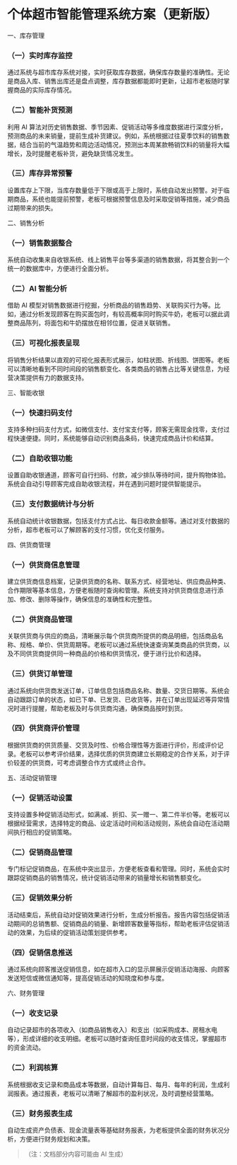 # 个体超市智能管理系统方案（更新版）

一、库存管理


### （一）实时库存监控&#xA;

通过系统与超市库存系统对接，实时获取库存数据，确保库存数量的准确性。无论是商品入库、销售出库还是盘点调整，库存数据都能即时更新，让超市老板随时掌握商品的实际库存情况。


### （二）智能补货预测&#xA;

利用 AI 算法对历史销售数据、季节因素、促销活动等多维度数据进行深度分析，预测商品的未来销量，提前生成补货建议。例如，系统根据过往夏季饮料的销售数据，结合当前的气温趋势和周边活动情况，预测出本周某款畅销饮料的销量将大幅增长，及时提醒老板补货，避免缺货情况发生。


### （三）库存异常预警&#xA;

设置库存上下限，当库存数量低于下限或高于上限时，系统自动发出预警。对于临期商品，系统也能提前预警，老板可根据预警信息及时采取促销等措施，减少商品过期带来的损失。


二、销售分析


### （一）销售数据整合&#xA;

系统自动收集来自收银系统、线上销售平台等多渠道的销售数据，将其整合到一个统一的数据库中，方便进行全面分析。


### （二）AI 智能分析&#xA;

借助 AI 模型对销售数据进行挖掘，分析商品的销售趋势、关联购买行为等。比如，通过分析发现顾客在购买面包时，有较高概率同时购买牛奶，老板可以据此调整商品陈列，将面包和牛奶摆放在相邻位置，促进关联销售。


### （三）可视化报表呈现&#xA;

将销售分析结果以直观的可视化报表形式展示，如柱状图、折线图、饼图等。老板可以清晰地看到不同时间段的销售额变化、各类商品的销售占比等关键信息，为经营决策提供有力的数据支持。


三、智能收银


### （一）快速扫码支付&#xA;

支持多种扫码支付方式，如微信支付、支付宝支付等，顾客无需现金找零，支付过程快速便捷。同时，系统能够自动识别商品条码，快速完成商品计价和结算。


### （二）自助收银功能&#xA;

设置自助收银通道，顾客可自行扫码、付款，减少排队等待时间，提升购物体验。系统会自动引导顾客完成自助收银流程，并在遇到问题时提供智能提示。


### （三）支付数据统计与分析&#xA;

系统自动统计收银数据，包括支付方式占比、每日收款金额等。通过对支付数据的分析，超市老板可以了解顾客的支付习惯，优化支付服务。


四、供货商管理


### （一）供货商信息管理&#xA;

建立供货商信息档案，记录供货商的名称、联系方式、经营地址、供应商品种类、合作期限等基本信息，方便老板随时查询和管理。系统支持对供货商信息进行添加、修改、删除等操作，确保信息的准确性和完整性。


### （二）供货商品管理&#xA;

关联供货商与供应的商品，清晰展示每个供货商所提供的商品明细，包括商品名称、规格、单价、供货周期等。老板可以通过系统快速查询某类商品的供货商，以及不同供货商提供同一种商品的价格和供货情况，便于进行比价和选择。


### （三）供货订单管理&#xA;

通过系统向供货商发送订单，订单信息包括商品名称、数量、交货日期等。系统会自动跟踪订单的状态，如已下单、已发货、已收货等，并在订单出现延迟等异常情况时进行提醒，帮助老板及时与供货商沟通，确保商品按时到货。


### （四）供货商评价管理&#xA;

根据供货商的供货质量、交货及时性、价格合理性等方面进行评价，形成评价记录。老板可以参考评价结果，选择优质的供货商建立长期稳定的合作关系，对于评价较差的供货商，可考虑调整合作方式或终止合作。


五、活动促销管理


### （一）促销活动设置&#xA;

支持设置多种促销活动形式，如满减、折扣、买一赠一、第二件半价等。老板可以根据经营需求，选择特定的商品、设定活动时间和活动规则，系统会自动在活动期间执行相应的促销策略。


### （二）促销商品管理&#xA;

专门标记促销商品，在系统中突出显示，方便老板查看和管理。同时，系统会实时跟踪促销商品的销售情况，统计促销活动带来的销量增长和销售额变化。


### （三）促销效果分析&#xA;

活动结束后，系统自动对促销效果进行分析，生成分析报告。报告内容包括促销活动期间的总销售额、促销商品的销量、新增顾客数量等指标，帮助老板评估促销活动的效果，为后续的促销活动策划提供参考。


### （四）促销信息推送&#xA;

通过系统向顾客推送促销信息，如在超市入口的显示屏展示促销活动海报、向顾客发送短信或微信通知等，提高促销活动的知晓度和参与度。


六、财务管理


### （一）收支记录&#xA;

自动记录超市的各项收入（如商品销售收入）和支出（如采购成本、房租水电等），形成详细的收支明细。老板可以随时查询任意时间段的收支情况，掌握超市的资金流动。


### （二）利润核算&#xA;

系统根据收支记录和商品成本等数据，自动计算每日、每月、每年的利润，生成利润报表。通过报表，老板可以清晰了解超市的盈利状况，及时调整经营策略。


### （三）财务报表生成&#xA;

自动生成资产负债表、现金流量表等基础财务报表，为老板提供全面的财务状况分析，方便进行财务规划和决策。


> （注：文档部分内容可能由 AI 生成）
>